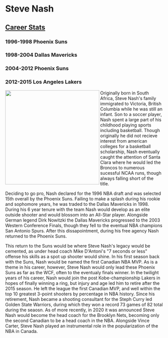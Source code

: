 # Steve Nash
## [Career Stats](https://www.basketball-reference.com/players/n/nashst01.html)
### 1996-1998 Phoenix Suns
### 1998-2004 Dallas Mavericks
### 2004-2012 Phoenix Suns
### 2012-2015 Los Angeles Lakers
<img align="left" width="300" src="https://cdn.vox-cdn.com/thumbor/nVwjb8pS2xPsjwr9p86sbE25N88=/0x4:600x404/920x613/filters:focal(0x4:600x404):format(webp)/cdn.vox-cdn.com/photo_images/1347393/23-Oct-10_103931147CP031_Golden_State.jpg">

Originally born in South Africa, Steve Nash's family immigrated to Victoria, British Columbia while he was still an infant. Son to a soccer player, Nash spent a large part of his childhood playing sports including basketball. Though originally he did not recieve interest from american colleges for a basketball scholarship, Nash eventually caught the attention of Santa Clara where he would led the Broncos to numerous sucessful NCAA runs, though always falling short of the title.

Deciding to go pro, Nash declared for the 1996 NBA draft and was selected 15th overall by the Phoenix Suns. Failing to make a splash during his rookie and sophomore years, he was traded to the Dallas Mavericks in 1998. During his 6 year tenure with the team Nash would develop as an elite outside shooter and would blossom into an All-Star player. Alongside German legend Dirk Nowitzki the Dallas Mavericks progressed to the 2003 Western Conference Finals, though they fell to the eventual NBA champions San Antonio Spurs. After this dissapointment, during his free agency Nash returned to the Phoenix Suns.

This return to the Suns would be where Steve Nash's legacy would be cemented, as under head coach Mike D'Antoni's "7 seconds or less" offense his skills as a spot up shooter would shine. In his first season back with the Suns, Nash would be named the first Canadian NBA MVP. As is a theme in his career, however, Steve Nash would only lead these Phoenix Suns as far as the WCF, often to the eventualy finals winner. In the twilight years of his  career, Nash would join the post Kobe-championship Lakers in hopes of finally winning a ring, but injury and age led him to retire after the 2015 season. He left the league the first Canadian MVP, and well within the top 10 greatest 3-point shooters by percentage in NBA history. Since his retirement, Nash became a shooting consultant for the Steph Curry led Golden State Warriors, during which they won a record 73 games of 82 total during the seaosn. As of more recently, in 2020 it was announced Steve Nash would become the head coach for the Brooklyn Nets, becoming only the second Canadian to be a head coach in the NBA. Alongside Vince Carter, Steve Nash played an instrumental role in the popularization of the NBA in Canada.
